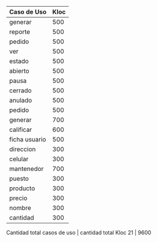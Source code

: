 Caso de Uso | Kloc
----------- | ------------
generar     |  500
reporte     |  500
pedido      |  500
ver         |  500
estado      |  500
abierto     |  500
pausa       |  500
cerrado     |  500
anulado     |  500
pedido      |  500
generar     |  700
calificar   |  600
ficha usuario |  500
direccion   | 300
celular     | 300
mantenedor  | 700
puesto      | 300
producto    | 300
precio      | 300
nombre      | 300
cantidad    | 300

Cantidad total casos de uso | cantidad total Kloc
21             | 9600
